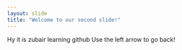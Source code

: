 ```yaml
---
layout: slide
title: "Welcome to our second slide!"
---
```

Hy it is zubair learning github
Use the left arrow to go back!
